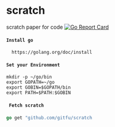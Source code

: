 # scratch
scratch paper for code
[![Go Report Card](https://goreportcard.com/badge/gitfu/scratch)](https://goreportcard.com/report/gitfu/scratch)

#### ```Install go```
      https://golang.org/doc/install

#### ```Set your Environment```
```
mkdir -p ~/go/bin
export GOPATH=~/go
export GOBIN=$GOPATH/bin
export PATH=$PATH:$GOBIN
```

#### ``` Fetch scratch```
```go
go get "github.com/gitfu/scratch
